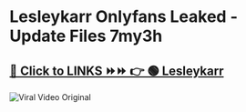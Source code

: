 
 # Lesleykarr Onlyfans Leaked - Update Files 7my3h

## <h2><a href="https://clipsfans.com/Lesleykarr&ref=git">🔗 Click to LINKS ⏩⏩ 👉 🟢 Lesleykarr </a></h2>

<a href="https://clipsfans.com/Lesleykarr&ref=git" rel="nofollow" data-target="animated-image.originalLink"><img src="https://i.ibb.co.com/xMMVF88/686577567.gif" alt="Viral Video Original" style="max-width: 100%; display: inline-block;" data-target="animated-image.originalImage"></a>

